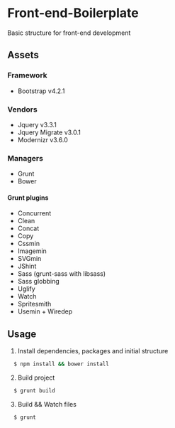 # Front-end-Boilerplate
Basic structure for front-end development

## Assets

### Framework
- Bootstrap v4.2.1

### Vendors
- Jquery v3.3.1
- Jquery Migrate v3.0.1
- Modernizr v3.6.0

### Managers
- Grunt
- Bower

#### Grunt plugins
- Concurrent
- Clean
- Concat
- Copy
- Cssmin
- Imagemin
- SVGmin
- JShint
- Sass (grunt-sass with libsass)
- Sass globbing
- Uglify
- Watch
- Spritesmith
- Usemin + Wiredep

## Usage

1. Install dependencies, packages and initial structure

```sh
  $ npm install && bower install
  ```
2. Build project

```sh
  $ grunt build
  ```
3. Build && Watch files

```sh
  $ grunt
  ```